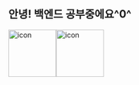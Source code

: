 ## 안녕! 백엔드 공부중에요^0^

<div style="display: flex; align-items: flex-start;"><img src="https://techstack-generator.vercel.app/java-icon.svg" alt="icon" width="95" height="95" /><img src="https://techstack-generator.vercel.app/cpp-icon.svg" alt="icon" width="95" height="95" /></div>
